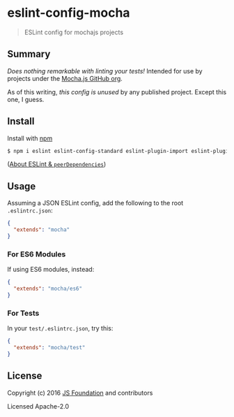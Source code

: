 # eslint-config-mocha

> ESLint config for mochajs projects

## Summary

*Does nothing remarkable with linting your tests!*  Intended for use by projects under the [Mocha.js GitHub org](https://github.com/mochajs).

As of this writing, *this config is unused* by any published project.  Except this one, I guess.

## Install

Install with [npm](https://www.npmjs.com/)

```sh
$ npm i eslint eslint-config-standard eslint-plugin-import eslint-plugin-promise eslint-plugin-standard eslint-plugin-mocha-only @mocha/eslint-config-mocha --save-dev
```

([About ESLint & `peerDependencies`](https://github.com/eslint/eslint/issues/3458))

## Usage

Assuming a JSON ESLint config, add the following to the root `.eslintrc.json`:

```json
{
  "extends": "mocha"
}
```

### For ES6 Modules

If using ES6 modules, instead:

```json
{
  "extends": "mocha/es6"
}
```

### For Tests

In your `test/.eslintrc.json`, try this:

```json
{
  "extends": "mocha/test"
}
```

## License

Copyright (c) 2016 [JS Foundation](https://js.foundation) and contributors

Licensed Apache-2.0
